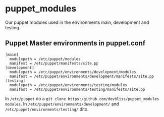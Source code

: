 puppet_modules
==============

Our puppet modules used in the environments main, development and testing.


Puppet Master environments in puppet.conf
-----------------------------------------

    [main]
      modulepath = /etc/puppet/modules
      manifest = /etc/puppet/manifests/site.pp
    [development]
      modulepath = /etc/puppet/environments/development/modules
      manifest = /etc/puppet/environments/development/manifests/site.pp
    [testing]
      modulepath = /etc/puppet/environments/testing/modules
      manifest = /etc/puppet/environments/testing/manifests/site.pp
      

  
In `/etc/puppet` do a `git clone https:/github.com/devbliss/puppet_modules modules`.
In `/etc/puppet/environments/development/` and `/etc/puppet/environments/testing/` dito.